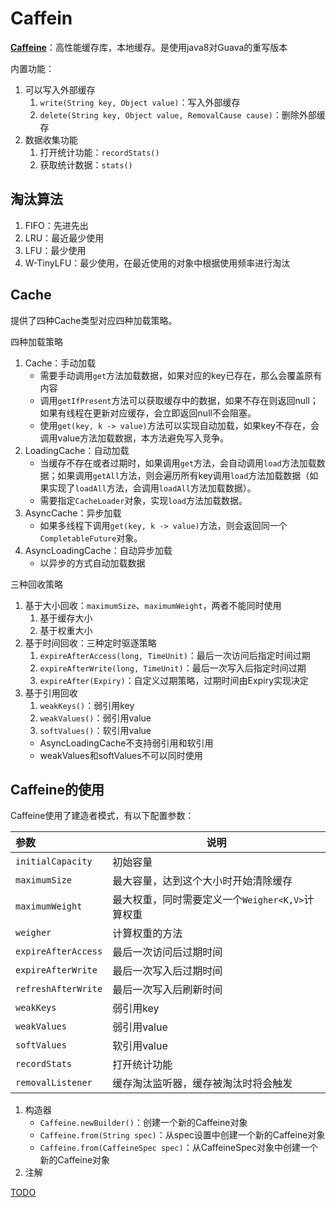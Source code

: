 # Caffein

[**Caffeine**](https://github.com/ben-manes/caffeine/)：高性能缓存库，本地缓存。是使用java8对Guava的重写版本

内置功能：

1. 可以写入外部缓存
   1. `write(String key, Object value)`：写入外部缓存
   2. `delete(String key, Object value, RemovalCause cause)`：删除外部缓存
2. 数据收集功能
   1. 打开统计功能：`recordStats()`
   2. 获取统计数据：`stats()`

## 淘汰算法

1. FIFO：先进先出
2. LRU：最近最少使用
3. LFU：最少使用
4. W-TinyLFU：最少使用，在最近使用的对象中根据使用频率进行淘汰

## Cache

提供了四种Cache类型对应四种加载策略。

四种加载策略

1. Cache：手动加载
    - 需要手动调用`get`方法加载数据，如果对应的key已存在，那么会覆盖原有内容
    - 调用`getIfPresent`方法可以获取缓存中的数据，如果不存在则返回null；如果有线程在更新对应缓存，会立即返回null不会阻塞。
    - 使用`get(key, k -> value)`方法可以实现自动加载，如果key不存在，会调用value方法加载数据，本方法避免写入竞争。
2. LoadingCache：自动加载
    - 当缓存不存在或者过期时，如果调用`get`方法，会自动调用`load`方法加载数据；如果调用`getAll`方法，则会遍历所有key调用`load`方法加载数据（如果实现了`loadAll`方法，会调用`loadAll`方法加载数据）。
    - 需要指定`CacheLoader`对象，实现`load`方法加载数据。
3. AsyncCache：异步加载
    - 如果多线程下调用`get(key, k -> value)`方法，则会返回同一个`CompletableFuture`对象。
4. AsyncLoadingCache：自动异步加载
    - 以异步的方式自动加载数据

三种回收策略

1. 基于大小回收：`maximumSize`、`maximumWeight`，两者不能同时使用
   1. 基于缓存大小
   2. 基于权重大小
2. 基于时间回收：三种定时驱逐策略
   1. `expireAfterAccess(long, TimeUnit)`：最后一次访问后指定时间过期
   2. `expireAfterWrite(long, TimeUnit)`：最后一次写入后指定时间过期
   3. `expireAfter(Expiry)`：自定义过期策略，过期时间由Expiry实现决定
3. 基于引用回收
    1. `weakKeys()`：弱引用key
    2. `weakValues()`：弱引用value
    3. `softValues()`：软引用value
    - AsyncLoadingCache不支持弱引用和软引用
    - weakValues和softValues不可以同时使用

## Caffeine的使用

Caffeine使用了建造者模式，有以下配置参数：

| 参数 | 说明 |
| :--- | --- |
| `initialCapacity` | 初始容量 |
| `maximumSize` | 最大容量，达到这个大小时开始清除缓存 |
| `maximumWeight` | 最大权重，同时需要定义一个`Weigher<K,V>`计算权重 |
| `weigher` | 计算权重的方法 |
| `expireAfterAccess` | 最后一次访问后过期时间 |
| `expireAfterWrite` | 最后一次写入后过期时间 |
| `refreshAfterWrite` | 最后一次写入后刷新时间 |
| `weakKeys` | 弱引用key |
| `weakValues` | 弱引用value |
| `softValues` | 软引用value |
| `recordStats` | 打开统计功能 |
| `removalListener` | 缓存淘汰监听器，缓存被淘汰时将会触发 |

1. 构造器
    - `Caffeine.newBuilder()`：创建一个新的Caffeine对象
    - `Caffeine.from(String spec)`：从spec设置中创建一个新的Caffeine对象
    - `Caffeine.from(CaffeineSpec spec)`：从CaffeineSpec对象中创建一个新的Caffeine对象
2. 注解

[TODO](https://www.cnblogs.com/booksea/p/17715810.html)
